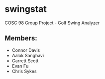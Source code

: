 # swingstat
COSC 98 Group Project - Golf Swing Analyzer

## Members:
- Connor Davis
- Aalok Sanghavi
- Garrett Scott
- Evan Fu
- Chris Sykes


